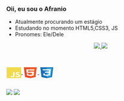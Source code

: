 ### Oii, eu sou o Afranio 

- Atualmente procurando um estágio 
- Estudando no momento HTML5,CSS3, JS 
- Pronomes: Ele/Dele


<div align="center">
  <a href="https://github.com/afraniomachado">
  <img height="180em" src="https://github-readme-stats.vercel.app/api?username=afraniomachado&show_icons=true&theme=github_dark&include_all_commits=true&count_private=true"/>
  <img height="180em" src="https://github-readme-stats.vercel.app/api/top-langs/?username=afraniomachado&layout=compact&langs_count=7&theme=github_dark"/>
</div>

##
  
  </div>
<div style="display: inline_block"><br>
  <img align="center" alt="Afranio-Js" height="30" width="40" src="https://raw.githubusercontent.com/devicons/devicon/master/icons/javascript/javascript-plain.svg">
  <img align="center" alt="Afranio-HTML" height="30" width="40" src="https://raw.githubusercontent.com/devicons/devicon/master/icons/html5/html5-original.svg">
  <img align="center" alt="Afranio-CSS" height="30" width="40" src="https://raw.githubusercontent.com/devicons/devicon/master/icons/css3/css3-original.svg">
</div>
    
##
  
  <div> 
    
  <a href = "mailto:afraniomachado7@gmail.com"><img src="https://img.shields.io/badge/-Gmail-%23333?style=for-the-badge&logo=gmail&logoColor=white" target="_blank"></a>
  <a href="https://www.linkedin.com/in/afr%C3%A2nio-machado/" target="_blank"><img src="https://img.shields.io/badge/-LinkedIn-%230077B5?style=for-the-badge&logo=linkedin&logoColor=white" target="_blank"></a> 
   
    
 
  
</div>
